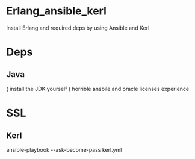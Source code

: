 # Erlang_ansible_kerl
Install Erlang and required deps by using Ansible and Kerl

# Deps

## Java 
( install the JDK yourself ) horrible ansbile and oracle licenses experience

# SSL


## Kerl
ansible-playbook --ask-become-pass kerl.yml